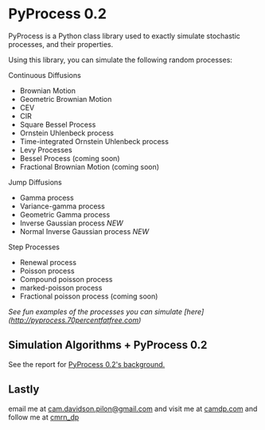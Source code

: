 
PyProcess 0.2
=============

PyProcess is a Python class library used to exactly simulate stochastic processes, and their properties.

Using this library, you can simulate the following random processes:

Continuous Diffusions
- Brownian Motion
- Geometric Brownian Motion
- CEV
- CIR
- Square Bessel Process 
- Ornstein Uhlenbeck process
- Time-integrated Ornstein Uhlenbeck process
- Levy Processes
- Bessel Process (coming soon)
- Fractional Brownian Motion (coming soon)

Jump Diffusions
- Gamma process
- Variance-gamma process
- Geometric Gamma process
- Inverse Gaussian process *NEW*
- Normal Inverse Gaussian process *NEW*

Step Processes
- Renewal process
- Poisson process
- Compound poisson process
- marked-poisson process
- Fractional poisson process (coming soon)


*See fun examples of the processes you can simulate [here] (http://pyprocess.70percentfatfree.com)*


Simulation Algorithms + PyProcess 0.2
-------------------------------------

See the report for [PyProcess 0.2's background.](http://www.camdp.com/mediaFiles/PDFs/PyProcess.pdf)



Lastly
-----------------
email me at cam.davidson.pilon@gmail.com and visit me at [camdp.com](http://www.camdp.com) and follow me at [cmrn_dp](http://twitter.com/cmrn_dp)
            
        
